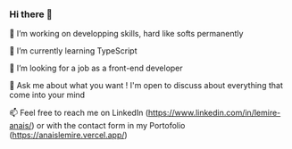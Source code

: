 ### Hi there 👋

🔭 I’m working on developping skills, hard like softs permanently 

🌱 I’m currently learning TypeScript 

👯 I’m looking for a job as a front-end developer 

💬 Ask me about what you want ! I'm open to discuss about everything that come into your mind 

📫 Feel free to reach me on LinkedIn (https://www.linkedin.com/in/lemire-anais/) or with the contact form in my Portofolio (https://anaislemire.vercel.app/)
